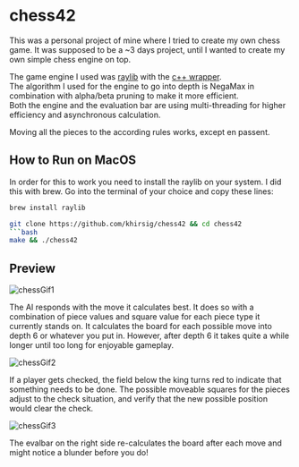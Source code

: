 # chess42

This was a personal project of mine where I tried to create my own chess game.
It was supposed to be a ~3 days project, until I wanted to create my own simple chess engine on top.

The game engine I used was [raylib](https://github.com/raysan5/raylib) with the [c++ wrapper](https://github.com/RobLoach/raylib-cpp).  
The algorithm I used for the engine to go into depth is NegaMax in combination with alpha/beta pruning to make it more efficient.  
Both the engine and the evaluation bar are using multi-threading for higher efficiency and asynchronous calculation.

Moving all the pieces to the according rules works, except en passent.

## How to Run on MacOS

In order for this to work you need to install the raylib on your system. I did this with brew.
Go into the terminal of your choice and copy these lines:

```bash
brew install raylib
```
```bash
git clone https://github.com/khirsig/chess42 && cd chess42
```bash
make && ./chess42
```




## Preview

![chessGif1](https://user-images.githubusercontent.com/78398628/181710348-c59e62c7-b633-49b9-a274-96aa14df6700.gif)

The AI responds with the move it calculates best. It does so with a combination of piece values and square value for each piece type it currently stands on. It calculates the board for each possible move into depth 6 or whatever you put in. However, after depth 6 it takes quite a while longer until too long for enjoyable gameplay.

![chessGif2](https://user-images.githubusercontent.com/78398628/181713372-9506932e-31e4-4039-bdb5-c64d8789523f.gif)

If a player gets checked, the field below the king turns red to indicate that something needs to be done. The possible moveable squares for the pieces adjust to the check situation, and verify that the new possible position would clear the check.

![chessGif3](https://user-images.githubusercontent.com/78398628/181715716-e30a52cd-dd8a-4490-ae5c-b66d86970e04.gif)

The evalbar on the right side re-calculates the board after each move and might notice a blunder before you do!
